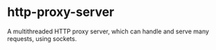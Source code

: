 # http-proxy-server
A multithreaded HTTP proxy server, which can handle and serve many requests, using sockets.
